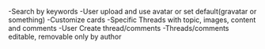 -Search by keywords
-User upload and use avatar or set default(gravatar or something)
-Customize cards
-Specific Threads with topic, images, content and comments
-User Create thread/comments
-Threads/comments editable, removable only by author
